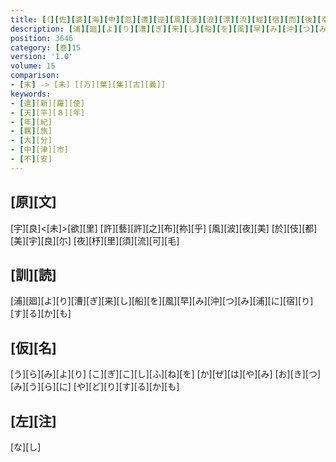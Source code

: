 ```yaml
---
title: [（][佐][婆][海][中][忽][遭][逆][風][漲][浪][漂][流][經][宿][而][後][幸][得][順][風][到][著][豊][前][國][下][毛][郡][分][間][浦] [於][是][追][怛][艱][難][悽][惆][作][八][首][）]
description: [浦][廻][よ][り][漕][ぎ][来][し][船][を][風][早][み][沖][つ][み][浦][に][宿][り][す][る][か][も]
position: 3646
category: [巻]15
version: '1.0'
volume: 15
comparison:
- [末] -> [未] [[万][葉][集][古][義]]
keywords:
- [遣][新][羅][使]
- [天][平][８][年]
- [年][紀]
- [羈][旅]
- [大][分]
- [中][津][市]
- [不][安]
---
```


## [原][文]

[宇][良]<[未]>[欲][里] [許][藝][許][之][布][祢][乎] [風][波][夜][美] [於][伎][都][美][宇][良][尓] [夜][杼][里][須][流][可][毛]

## [訓][読]

[浦][廻][よ][り][漕][ぎ][来][し][船][を][風][早][み][沖][つ][み][浦][に][宿][り][す][る][か][も]

## [仮][名]

[う][ら][み][よ][り] [こ][ぎ][こ][し][ふ][ね][を] [か][ぜ][は][や][み] [お][き][つ][み][う][ら][に] [や][ど][り][す][る][か][も]

## [左][注]

[な][し]
